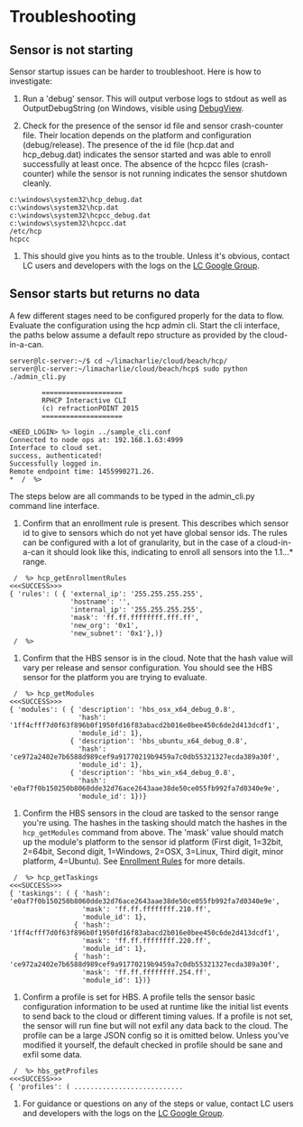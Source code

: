 # Troubleshooting

## Sensor is not starting

Sensor startup issues can be harder to troubleshoot. Here is how to investigate:

1. Run a 'debug' sensor. This will output verbose logs to stdout as well as OutputDebugString (on Windows, visible using [DebugView](https://technet.microsoft.com/en-us/sysinternals/debugview).

1. Check for the presence of the sensor id file and sensor crash-counter file. Their location depends on the platform and configuration (debug/release). The presence of the id file (hcp.dat and hcp_debug.dat) indicates the sensor started and was able to enroll successfully at least once. The absence of the hcpcc files (crash-counter) while the sensor is not running indicates the sensor shutdown cleanly.

  ```
  c:\windows\system32\hcp_debug.dat
  c:\windows\system32\hcp.dat
  c:\windows\system32\hcpcc_debug.dat
  c:\windows\system32\hcpcc.dat
  /etc/hcp
  hcpcc
  ```

1. This should give you hints as to the trouble. Unless it's obvious, contact LC users and developers with the logs on the [LC Google Group](https://groups.google.com/forum/#!forum/limacharlie).

## Sensor starts but returns no data
A few different stages need to be configured properly for the data to flow. Evaluate the configuration using the hcp admin cli. Start the cli interface, the paths below assume a default repo structure as provided by the cloud-in-a-can.

```
server@lc-server:~/$ cd ~/limacharlie/cloud/beach/hcp/
server@lc-server:~/limacharlie/cloud/beach/hcp$ sudo python ./admin_cli.py

        ====================
        RPHCP Interactive CLI
        (c) refractionPOINT 2015
        ====================
        
<NEED_LOGIN> %> login ../sample_cli.conf
Connected to node ops at: 192.168.1.63:4999
Interface to cloud set.
success, authenticated!
Successfully logged in.
Remote endpoint time: 1455990271.26.
*  /  %> 
```

The steps below are all commands to be typed in the admin_cli.py command line interface.

1. Confirm that an enrollment rule is present. This describes which sensor id to give to sensors which do not yet have global sensor ids. The rules can be configured with a lot of granularity, but in the case of a cloud-in-a-can it should look like this, indicating to enroll all sensors into the 1.1.*.*.* range.

  ```
   /  %> hcp_getEnrollmentRules
  <<<SUCCESS>>>
  { 'rules': ( { 'external_ip': '255.255.255.255',
                 'hostname': '',
                 'internal_ip': '255.255.255.255',
                 'mask': 'ff.ff.ffffffff.fff.ff',
                 'new_org': '0x1',
                 'new_subnet': '0x1'},)}
   /  %>
  ```

1. Confirm that the HBS sensor is in the cloud. Note that the hash value will vary per release and sensor configuration. You should see the HBS sensor for the platform you are trying to evaluate.

  ```
   /  %> hcp_getModules
  <<<SUCCESS>>>
  { 'modules': ( { 'description': 'hbs_osx_x64_debug_0.8',
                   'hash': '1ff4cfff7d0f63f896b0f1950fd16f83abacd2b016e0bee450c6de2d413dcdf1',
                   'module_id': 1},
                 { 'description': 'hbs_ubuntu_x64_debug_0.8',
                   'hash': 'ce972a2402e7b6588d989cef9a91770219b9459a7c0db55321327ecda389a30f',
                   'module_id': 1},
                 { 'description': 'hbs_win_x64_debug_0.8',
                   'hash': 'e0af7f0b150250b8060dde32d76ace2643aae38de50ce055fb992fa7d0340e9e',
                   'module_id': 1})}
  ```

1. Confirm the HBS sensors in the cloud are tasked to the sensor range you're using. The hashes in the tasking should match the hashes in the `hcp_getModules` command from above. The 'mask' value should match up the module's platform to the sensor id platform (First digit, 1=32bit, 2=64bit, Second digit, 1=Windows, 2=OSX, 3=Linux, Third digit, minor platform, 4=Ubuntu). See [Enrollment Rules](Full-Installation-Guide#add-enrollment-rule) for more details.

  ```
   /  %> hcp_getTaskings
  <<<SUCCESS>>>
  { 'taskings': ( { 'hash': 'e0af7f0b150250b8060dde32d76ace2643aae38de50ce055fb992fa7d0340e9e',
                    'mask': 'ff.ff.ffffffff.210.ff',
                    'module_id': 1},
                  { 'hash': '1ff4cfff7d0f63f896b0f1950fd16f83abacd2b016e0bee450c6de2d413dcdf1',
                    'mask': 'ff.ff.ffffffff.220.ff',
                    'module_id': 1},
                  { 'hash': 'ce972a2402e7b6588d989cef9a91770219b9459a7c0db55321327ecda389a30f',
                    'mask': 'ff.ff.ffffffff.254.ff',
                    'module_id': 1})}
  ```

1. Confirm a profile is set for HBS. A profile tells the sensor basic configuration information to be used at runtime like the initial list events to send back to the cloud or different timing values. If a profile is not set, the sensor will run fine but will not exfil any data back to the cloud. The profile can be a large JSON config so it is omitted below. Unless you've modified it yourself, the default checked in profile should be sane and exfil some data.

  ```
   /  %> hbs_getProfiles
  <<<SUCCESS>>>
  { 'profiles': ( ...........................
  ```

1. For guidance or questions on any of the steps or value, contact LC users and developers with the logs on the [LC Google Group](https://groups.google.com/forum/#!forum/limacharlie).